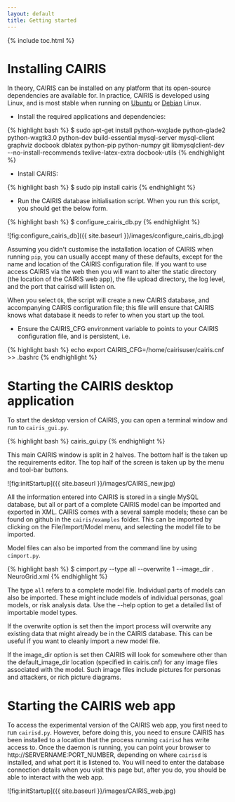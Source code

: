 ```yaml
---
layout: default
title: Getting started
---
```


{% include toc.html %}

# Installing CAIRIS

In theory, CAIRIS can be installed on any platform that its open-source dependencies are available for.  In practice, CAIRIS is developed using Linux, and is most stable when running on [Ubuntu](http://www.ubuntu.com) or [Debian](https://www.debian.org) Linux.

* Install the required applications and dependencies:

{% highlight bash %}
$ sudo apt-get install python-wxglade python-glade2 python-wxgtk3.0 python-dev build-essential mysql-server mysql-client graphviz docbook dblatex python-pip python-numpy git libmysqlclient-dev --no-install-recommends texlive-latex-extra docbook-utils
{% endhighlight %}

* Install CAIRIS:

{% highlight bash %}
$ sudo pip install cairis
{% endhighlight %}

* Run the CAIRIS database initialisation script.  When you run this script, you should get the below form.

{% highlight bash %}
$ configure_cairis_db.py
{% endhighlight %}

![fig:configure_cairis_db]({{ site.baseurl }}/images/configure_cairis_db.jpg)

Assuming you didn't customise the installation location of CAIRIS when running `pip`, you can usually accept many of these defaults, except for the name and location of the CAIRIS configuration file.  If you want to use access CAIRIS via the web then you will want to alter the static directory (the location of the CAIRIS web app), the file upload directory, the log level, and the port that cairisd will listen on.

When you select `Ok`, the script will create a new CAIRIS database, and accompanying CAIRIS configuration file; this file will ensure that CAIRIS knows what database it needs to refer to when you start up the tool.

* Ensure the CAIRIS_CFG environment variable to points to your CAIRIS configuration file, and is persistent, i.e.

{% highlight bash %}
echo export CAIRIS_CFG=/home/cairisuser/cairis.cnf >> .bashrc
{% endhighlight %}

# Starting the CAIRIS desktop application

To start the desktop version of CAIRIS, you can open a terminal window and run to `cairis_gui.py`.

{% highlight bash %}
cairis_gui.py
{% endhighlight %}

This main CAIRIS window is split in 2 halves.  The bottom half is the taken up the requirements editor.  The top half of the screen is taken up by the menu and tool-bar buttons.

![fig:initStartup]({{ site.baseurl }}/images/CAIRIS_new.jpg)

All the information entered into CAIRIS is stored in a single MySQL database, but all or part of a complete CAIRIS model can be imported and exported in XML.  CAIRIS comes with a several sample models; these can be found on github in the `cairis/examples` folder.  This can be imported by clicking on the File/Import/Model menu, and selecting the model file to be imported.

Model files can also be imported from the command line by using `cimport.py`.     

{% highlight bash %}
$ cimport.py --type all --overwrite 1 --image_dir . NeuroGrid.xml
{% endhighlight %}

The type `all` refers to a complete model file.  Individual parts of models can also be imported.  These might include models of individual personas, goal models, or risk analysis data.  Use the --help option to get a detailed list of importable model types.  

If the overwrite option is set then the import process will overwrite any existing data that might already be in the CAIRIS database.  This can be useful if you want to cleanly import a new model file.

If the image_dir option is set then CAIRIS will look for somewhere other than the default_image_dir location (specified in cairis.cnf) for any image files associated with the model.  Such image files include pictures for personas and attackers, or rich picture diagrams.

# Starting the CAIRIS web app

To access the experimental version of the CAIRIS web app, you first need to run `cairisd.py`.  However, before doing this, you need to ensure CAIRIS has been installed to a location that the process running `cairisd` has write access to.  Once the daemon is running, you can point your browser to http://SERVERNAME:PORT_NUMBER, depending on where `cairisd` is installed, and what port it is listened to.  You will need to enter the database connection details when you visit this page but, after you do, you should be able to interact with the web app.

![fig:initStartup]({{ site.baseurl }}/images/CAIRIS_web.jpg)
